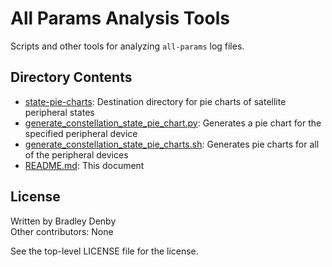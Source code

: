 # All Params Analysis Tools

Scripts and other tools for analyzing `all-params` log files.

## Directory Contents

* [state-pie-charts](state-pie-charts/README.md): Destination directory for pie
  charts of satellite peripheral states
* [generate_constellation_state_pie_chart.py](generate_constellation_state_pie_chart.py):
  Generates a pie chart for the specified peripheral device
* [generate_constellation_state_pie_charts.sh](generate_constellation_state_pie_charts.sh):
  Generates pie charts for all of the peripheral devices
* [README.md](README.md): This document

## License

Written by Bradley Denby  
Other contributors: None

See the top-level LICENSE file for the license.
